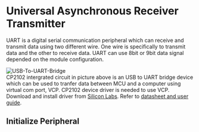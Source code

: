 # Universal Asynchronous Receiver Transmitter

UART is a digital serial communication peripheral which can receive and transmit data using two different wire. One wire is specifically to transmit data and the other to receive data. 
UART can use 8bit or 9bit data signal depended on the module configuration.
<br/>

![USB-To-UART-Bridge](https://github.com/user-attachments/assets/233cfec1-8dc0-45b6-83d1-bb5af198d674)
<br/>
CP2102 intergrated circuit in picture above is an USB to UART bridge device which can be used to tranfer data between MCU and a computer using virtual com port, VCP. 
CP2102 device driver is needed to use VCP. Download and install driver from [Silicon Labs](https://www.silabs.com/developers/usb-to-uart-bridge-vcp-drivers?tab=downloads). 
Refer to [datasheet and user guide](https://www.silabs.com/developers/usb-to-uart-bridge-vcp-drivers?tab=documentation).

## Initialize Peripheral

<br/>
